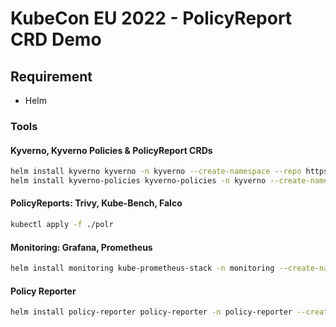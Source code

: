 # KubeCon EU 2022 - PolicyReport CRD Demo

## Requirement

* Helm

### Tools

#### Kyverno, Kyverno Policies & PolicyReport CRDs

```bash
helm install kyverno kyverno -n kyverno --create-namespace --repo https://kyverno.github.io/kyverno --version v2.3.2
helm install kyverno-policies kyverno-policies -n kyverno --create-namespace --repo https://kyverno.github.io/kyverno --version v2.3.2
```

#### PolicyReports: Trivy, Kube-Bench, Falco
```bash
kubectl apply -f ./polr
```

#### Monitoring: Grafana, Prometheus

```bash
helm install monitoring kube-prometheus-stack -n monitoring --create-namespace --repo https://prometheus-community.github.io/helm-charts --version 35.0.3
```

#### Policy Reporter

```bash
helm install policy-reporter policy-reporter -n policy-reporter --create-namespace --repo https://kyverno.github.io/policy-reporter --version 2.8.0 -f ./tools/policy-reporter.yaml
```
